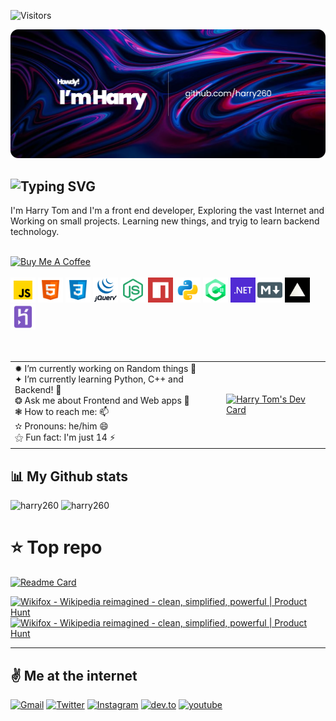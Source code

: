 ![Visitors](https://visitor-badge.glitch.me/badge?page_id=harry260.harry260)<br>

![Banner](images/Banner.png)

<!--Intro Text-->
## ![Typing SVG](https://readme-typing-svg.herokuapp.com?color=%230070F3&size=24&height=35&lines=Hello%2C+I+am+Harry+Tom+👋;I+am+a+developer!)
I'm Harry Tom and I'm a front end developer, Exploring the vast Internet and Working on small projects. Learning new things, and tryig to learn backend technology.

<br>
<a href="https://www.buymeacoffee.com/harrytom" target="_blank"><img src="https://cdn.buymeacoffee.com/buttons/v2/default-yellow.png" alt="Buy Me A Coffee" style="height: 60px !important;width: 217px !important;" ></a><br>
<br>

<!--Skill badges-->
<div>
  <code><img height="40" src="images/javascript.png"></code>
  <code><img height="40" src="images/html.png"></code>
  <code><img height="40" src="images/css.png"></code>
  <code><img height="40" src="images/jquery.png"></code>
  <code><img height="40" src="images/node-js.png"></code>
  <code><img height="40" src="images/npm.png"></code>
  <code><img height="40" src="images/python.png"></code>
  <code><img height="40" src="images/cs.png"></code>
  <code><img height="40" src="images/net.png"></code>
  <code><img height="40" src="images/markdown.png"></code>
  <code><img height="40" src="images/vercel.png"></code>
  <code><img height="40" src="images/heroku.png"></code>
</div>
<br><br>

<!--Content IDK bruh-->
<table>
  <tr>
    <td valign="center">
        ✹ I’m currently working on Random things 🔭 <br>
        ✦ I’m currently learning Python, C++ and Backend! 🌱 <br>
        ❂ Ask me about Frontend and Web apps 💬 <br>
        ❃ How to reach me: 📫 <br>
        ✫  Pronouns: he/him 😄<br>
        ⚝  Fun fact: I'm just 14 ⚡<br>
    </td>
    <td>
       <a href="https://app.daily.dev/harrify"><img src="https://api.daily.dev/devcards/efb055919fb24819beb4224b82a666ab.png?r=jqj" width="180" alt="Harry Tom's Dev Card"/></a>
    </td>
  </tr>
</table>

<!--Github Stats-->
## 📊 My Github stats
<div>
  <img align="top" src="https://github-readme-stats.vercel.app/api?username=harry260&show_icons=true&theme=radical" alt="harry260" height="137px">

  <img align="top" src="https://github-readme-stats.vercel.app/api/top-langs/?username=harry260&layout=compact&langs_count=100&hide=Mathematica,ShaderLab,GLSL,HLSL&theme=radical&exclude_repo=PlanetPortal,OverheatingChaosGame,FizzBuzzEVERYTHING,ELEVATEgame,Eltusa1,Eltusa2,Eltusa3,Eltusa,ARRR,ELECTRIFIED" alt="harry260" height="137px">   
<div>
  
 
# ⭐ Top repo
  
[![Readme Card](https://github-readme-stats.vercel.app/api/pin/?username=harry260&repo=wikifox&theme=radical)](https://github.com/harry260/wikifox)
  
  <a href="https://www.producthunt.com/posts/wikifox?utm_source=badge-featured&utm_medium=badge&utm_souce=badge-wikifox" target="_blank"><img src="https://api.producthunt.com/widgets/embed-image/v1/featured.svg?post_id=323079&theme=dark" alt="Wikifox - Wikipedia reimagined - clean, simplified, powerful | Product Hunt" style="width: 250px; height: 54px;" width="250" height="54" /></a>
<a href="https://www.producthunt.com/posts/wikifox?utm_source=badge-top-post-badge&utm_medium=badge&utm_souce=badge-wikifox" target="_blank"><img src="https://api.producthunt.com/widgets/embed-image/v1/top-post-badge.svg?post_id=323079&theme=dark&period=daily" alt="Wikifox - Wikipedia reimagined - clean, simplified, powerful | Product Hunt" style="width: 250px; height: 54px;" width="250" height="54" /></a>

 <hr>
 

<!--Social badges-->
## ✌️ Me at the internet
  
  [![Gmail](https://img.shields.io/badge/Gmail-D14836?style=for-the-badge&logo=gmail&logoColor=white)](mailto:harrytom2606@gmail.com)
  [![Twitter](https://img.shields.io/badge/Twitter-1DA1F2?style=for-the-badge&logo=twitter&logoColor=white)](https://twitter.com/@me_harrify)
  [![Instagram](https://img.shields.io/badge/Instagram-E4405F?style=for-the-badge&logo=instagram&logoColor=white)](https://instagram.com/harrytom.py)
  [![dev.to](https://img.shields.io/badge/dev.to-0A0A0A?style=for-the-badge&logo=dev.to&logoColor=white)](https://dev.to/harrify)
  [![youtube](	https://img.shields.io/badge/YouTube-FF0000?style=for-the-badge&logo=youtube&logoColor=white)](https://www.youtube.com/channel/UClUfC4LfzheWm-8qAg6Nq3g)

